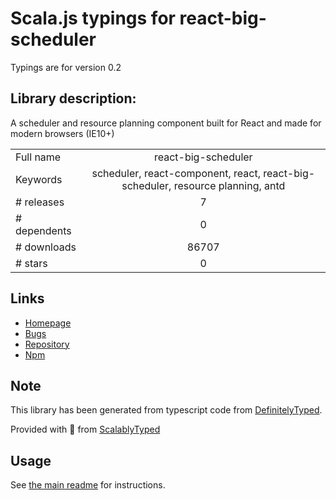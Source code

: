 
# Scala.js typings for react-big-scheduler

Typings are for version 0.2

## Library description:
A scheduler and resource planning component built for React and made for modern browsers (IE10+)

|                    |                 |
| ------------------ | :-------------: |
| Full name          | react-big-scheduler |
| Keywords           | scheduler, react-component, react, react-big-scheduler, resource planning, antd |
| # releases         | 7 |
| # dependents       | 0 |
| # downloads        | 86707 |
| # stars            | 0 |

## Links
- [Homepage](https://github.com/StephenChou1017/react-big-scheduler)
- [Bugs](http://github.com/StephenChou1017/react-big-scheduler/issues)
- [Repository](https://github.com/StephenChou1017/react-big-scheduler)
- [Npm](https://www.npmjs.com/package/react-big-scheduler)
    


## Note
This library has been generated from typescript code from [DefinitelyTyped](https://definitelytyped.org).

Provided with :purple_heart: from [ScalablyTyped](https://github.com/oyvindberg/ScalablyTyped)

## Usage
See [the main readme](../../readme.md) for instructions.


